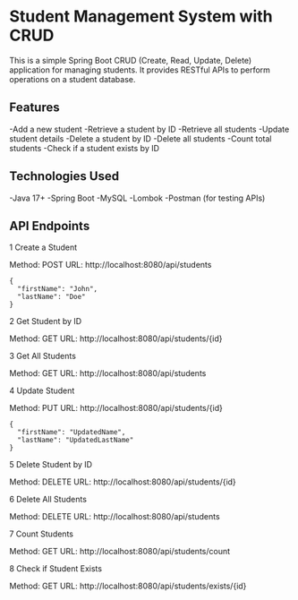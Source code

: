 # Student Management System with CRUD
This is a simple Spring Boot CRUD (Create, Read, Update, Delete) application for managing students. It provides RESTful APIs to perform operations on a student database.

## Features
-Add a new student
-Retrieve a student by ID
-Retrieve all students
-Update student details
-Delete a student by ID
-Delete all students
-Count total students
-Check if a student exists by ID

## Technologies Used
-Java 17+
-Spring Boot
 -MySQL
-Lombok
-Postman (for testing APIs)

## API Endpoints

1 Create a Student

Method: POST
URL: http://localhost:8080/api/students
```
{
  "firstName": "John",
  "lastName": "Doe"
}
```

2 Get Student by ID

Method: GET
URL: http://localhost:8080/api/students/{id}

3 Get All Students

Method: GET
URL: http://localhost:8080/api/students


4 Update Student

Method: PUT
URL: http://localhost:8080/api/students/{id}

```
{
  "firstName": "UpdatedName",
  "lastName": "UpdatedLastName"
}
```

5 Delete Student by ID

Method: DELETE
URL: http://localhost:8080/api/students/{id}

6 Delete All Students

Method: DELETE
URL: http://localhost:8080/api/students

7 Count Students

Method: GET
URL: http://localhost:8080/api/students/count

8 Check if Student Exists

Method: GET
URL: http://localhost:8080/api/students/exists/{id}
